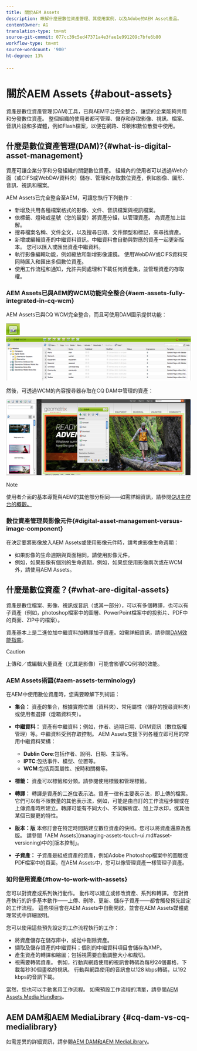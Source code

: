 ```yaml
---
title: 關於AEM Assets
description: 瞭解什麼是數位資產管理、其使用案例，以及Adobe的AEM Asset產品。
contentOwner: AG
translation-type: tm+mt
source-git-commit: 077cc39c5ed47371a4e3fae1e991209c7bfe6b80
workflow-type: tm+mt
source-wordcount: '900'
ht-degree: 13%

---
```



# 關於AEM Assets {#about-assets}

資產是數位資產管理(DAM)工具，已與AEM平台完全整合，讓您的企業能夠共用和分發數位資產。 整個組織的使用者都可管理、儲存和存取影像、視訊、檔案、音訊片段和多媒體，例如Flash檔案，以便在網路、印刷和數位散發中使用。

## 什麼是數位資產管理(DAM)?{#what-is-digital-asset-management}

資產可讓企業分享和分發組織的關鍵數位資產。 組織內的使用者可以透過Web介面（或CIFS或WebDAV資料夾）儲存、管理和存取數位資產，例如影像、圖形、音訊、視訊和檔案。

AEM Assets已完全整合至AEM，可讓您執行下列動作：

* 新增及共用各種檔案格式的影像、文件、音訊檔案與視訊檔案。
* 依標籤、燈箱或星號（您的最愛）將資產分組，以管理資產。 為資產加上註解。
* 搜尋檔案名稱、文件全文，以及搜尋日期、文件類型和標記，來尋找資產。
* 新增或編輯資產的中繼資料資訊。中繼資料會自動與對應的資產一起更新版本。 您可以匯入或匯出資產中繼資料。
* 執行影像編輯功能，例如縮放和新增影像濾鏡。 使用WebDAV或CIFS資料夾同時匯入和匯出多個數位資產。
* 使用工作流程和通知，允許共同處理和下載任何資產集，並管理資產的存取權。

### AEM Assets已與AEM的WCM功能完全整合{#aem-assets-fully-integrated-in-cq-wcm}

AEM Assets已與CQ WCM完全整合，而且可使用DAM圖示提供功能：

<!-- TBD: Update image for branding -->

![screen_shot_2012-04-17at15946](assets/screen_shot_2012-04-17at15946pm.png) ![pmscreen_shot_2012-04-17at20100pm](assets/screen_shot_2012-04-17at20100pm.png)

然後，可透過WCM的內容搜尋器存取在CQ DAM中管理的資產：

<!-- TBD: Update image for branding -->

![screen_shot_2012-04-17at20214pm](assets/screen_shot_2012-04-17at20214pm.png)

>[!NOTE]
>
>使用者介面的基本導覽與AEM的其他部分相同——如需詳細資訊，請參閱[GUI主控台的概觀。](/help/sites-authoring/qg-page-authoring.md)

### 數位資產管理與影像元件{#digital-asset-management-versus-image-component}

在決定要將影像放入AEM Assets或使用影像元件時，請考慮影像生命週期：

* 如果影像的生命週期與頁面相同，請使用影像元件。
* 例如，如果影像有個別的生命週期，例如，如果您使用影像兩次或在WCM外，請使用AEM Assets。

## 什麼是數位資產？{#what-are-digital-assets}

資產是數位檔案、影像、視訊或音訊（或其一部分），可以有多個轉譯，也可以有子資產（例如，photoshop檔案中的圖層、PowerPoint檔案中的投影片、PDF中的頁面、ZIP中的檔案）。

資產基本上是二進位加中繼資料加轉譯加子資產。如需詳細資訊，請參閱[DAM效能指南](/help/sites-deploying/assets-performance-sizing.md)。

>[!CAUTION]
>
>上傳和／或編輯大量資產（尤其是影像）可能會影響CQ例項的效能。

### AEM Assets術語{#aem-assets-terminology}

在AEM中使用數位資產時，您需要瞭解下列術語：

* **集合：** 資產的集合，根據實際位置（資料夾）、常用屬性（儲存的搜尋資料夾）或使用者選擇（燈箱資料夾）。

* **中繼資料：** 資產有中繼資料；例如，作者、過期日期、DRM資訊（數位版權管理）等。中繼資料受到存取控制。 AEM Assets支援下列各種立即可用的常用中繼資料架構：

   * **Dublin Core**:包括作者、說明、日期、主旨等。
   * **IPTC**:包括事件、模型、位置等。
   * **WCM**:包括頁面屬性、按時和關機等。

* **標籤：** 資產可以標籤和分類。請參閱使用標籤和管理標籤。

* **轉譯：** 轉譯是資產的二進位表示法。資產一律有主要表示法，即上傳的檔案。它們可以有不限數量的其他表示法，例如，可能是由自訂的工作流程步驟或在上傳資產時所建立。轉譯可能有不同大小、不同解析度、加上浮水印，或其他某個已變更的特性。

* **版本：版** 本修訂會在特定時間點建立數位資產的快照。您可以將資產還原為舊版。 請參閱「AEM Assets](managing-assets-touch-ui.md#asset-versioning)中的[版本控制」。

* **子資產：** 子資產是組成資產的資產，例如Adobe Photoshop檔案中的圖層或PDF檔案中的頁面。在AEM Assets中，您可以像管理資產一樣管理子資產。

### 如何使用資產{#how-to-work-with-assets}

您可以對資產或系列執行動作。 動作可以建立或修改資產、系列和轉譯。 您對資產執行的許多基本動作——上傳、刪除、更新、儲存子資產——都會觸發預先設定的工作流程。 這些項目會在AEM Assets中自動開啟，並會在AEM Assets媒體處理常式中詳細說明。

您可以使用這些預先設定的工作流程執行的工作：

* 將資產儲存在儲存庫中，或從中刪除資產。
* 擷取及儲存資產的中繼資料；個別的中繼資料項目會儲存為XMP。
* 產生資產的轉譯和縮圖；包括視需要自動調整大小和裁切。
* 視需要轉碼資產。 例如，行動與網路使用的視訊會轉碼為每秒24個畫格，下載每秒30個畫格的視訊。 行動與網路使用的音訊會以128 kbps轉碼，以192 kbps的音訊下載。

當然，您也可以手動套用工作流程。 如需預設工作流程的清單，請參閱[AEM Assets Media Handlers](media-handlers.md)。

## AEM DAM和AEM MediaLibrary {#cq-dam-vs-cq-medialibrary}

如需差異的詳細資訊，請參閱[AEM DAM和AEM MediaLibrary](medialibrary.md)。
